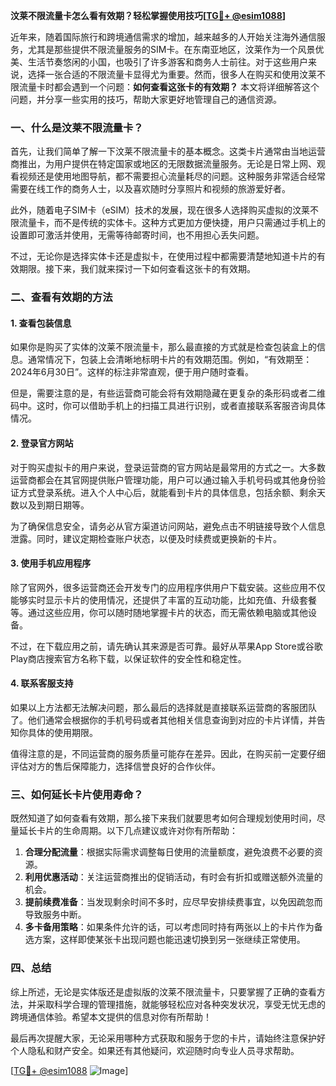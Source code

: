 **汶莱不限流量卡怎么看有效期？轻松掌握使用技巧[[TG💪+ @esim1088](https://t.me/s/esim1088)]**

近年来，随着国际旅行和跨境通信需求的增加，越来越多的人开始关注海外通信服务，尤其是那些提供不限流量服务的SIM卡。在东南亚地区，汶莱作为一个风景优美、生活节奏悠闲的小国，也吸引了许多游客和商务人士前往。对于这些用户来说，选择一张合适的不限流量卡显得尤为重要。然而，很多人在购买和使用汶莱不限流量卡时都会遇到一个问题：**如何查看这张卡的有效期？** 本文将详细解答这个问题，并分享一些实用的技巧，帮助大家更好地管理自己的通信资源。

### 一、什么是汶莱不限流量卡？

首先，让我们简单了解一下汶莱不限流量卡的基本概念。这类卡片通常由当地运营商推出，为用户提供在特定国家或地区的无限数据流量服务。无论是日常上网、观看视频还是使用地图导航，都不需要担心流量耗尽的问题。这种服务非常适合经常需要在线工作的商务人士，以及喜欢随时分享照片和视频的旅游爱好者。

此外，随着电子SIM卡（eSIM）技术的发展，现在很多人选择购买虚拟的汶莱不限流量卡，而不是传统的实体卡。这种方式更加方便快捷，用户只需通过手机上的设置即可激活并使用，无需等待邮寄时间，也不用担心丢失问题。

不过，无论你是选择实体卡还是虚拟卡，在使用过程中都需要清楚地知道卡片的有效期限。接下来，我们就来探讨一下如何查看这张卡的有效期。

### 二、查看有效期的方法

#### 1. 查看包装信息

如果你是购买了实体的汶莱不限流量卡，那么最直接的方式就是检查包装盒上的信息。通常情况下，包装上会清晰地标明卡片的有效期范围。例如，“有效期至：2024年6月30日”。这样的标注非常直观，便于用户随时查看。

但是，需要注意的是，有些运营商可能会将有效期隐藏在更复杂的条形码或者二维码中。这时，你可以借助手机上的扫描工具进行识别，或者直接联系客服咨询具体情况。

#### 2. 登录官方网站

对于购买虚拟卡的用户来说，登录运营商的官方网站是最常用的方式之一。大多数运营商都会在其官网提供账户管理功能，用户可以通过输入手机号码或其他身份验证方式登录系统。进入个人中心后，就能看到卡片的具体信息，包括余额、剩余天数以及到期日期等。

为了确保信息安全，请务必从官方渠道访问网站，避免点击不明链接导致个人信息泄露。同时，建议定期检查账户状态，以便及时续费或更换新的卡片。

#### 3. 使用手机应用程序

除了官网外，很多运营商还会开发专门的应用程序供用户下载安装。这些应用不仅能够实时显示卡片的使用情况，还提供了丰富的互动功能，比如充值、升级套餐等。通过这些应用，你可以随时随地掌握卡片的状态，而无需依赖电脑或其他设备。

不过，在下载应用之前，请先确认其来源是否可靠。最好从苹果App Store或谷歌Play商店搜索官方名称下载，以保证软件的安全性和稳定性。

#### 4. 联系客服支持

如果以上方法都无法解决问题，那么最后的选择就是直接联系运营商的客服团队了。他们通常会根据你的手机号码或者其他相关信息查询到对应的卡片详情，并告知你具体的使用期限。

值得注意的是，不同运营商的服务质量可能存在差异。因此，在购买前一定要仔细评估对方的售后保障能力，选择信誉良好的合作伙伴。

### 三、如何延长卡片使用寿命？

既然知道了如何查看有效期，那么接下来我们就要思考如何合理规划使用时间，尽量延长卡片的生命周期。以下几点建议或许对你有所帮助：

1. **合理分配流量**：根据实际需求调整每日使用的流量额度，避免浪费不必要的资源。
2. **利用优惠活动**：关注运营商推出的促销活动，有时会有折扣或赠送额外流量的机会。
3. **提前续费准备**：当发现剩余时间不多时，应尽早安排续费事宜，以免因疏忽而导致服务中断。
4. **多卡备用策略**：如果条件允许的话，可以考虑同时持有两张以上的卡片作为备选方案，这样即使某张卡出现问题也能迅速切换到另一张继续正常使用。

### 四、总结

综上所述，无论是实体版还是虚拟版的汶莱不限流量卡，只要掌握了正确的查看方法，并采取科学合理的管理措施，就能够轻松应对各种突发状况，享受无忧无虑的跨境通信体验。希望本文提供的信息对你有所帮助！

最后再次提醒大家，无论采用哪种方式获取和服务于您的卡片，请始终注意保护好个人隐私和财产安全。如果还有其他疑问，欢迎随时向专业人员寻求帮助。

[[TG💪+ @esim1088](https://t.me/s/esim1088) ![Image](https://i.postimg.cc/4NQfJmqS/Snipaste-2025-05-13-00-14-12.png)]